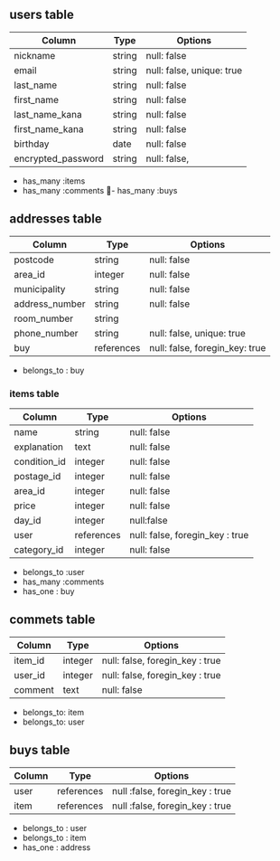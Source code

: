 

## users table
| Column               | Type     | Options                    |
| ----------------     | ----     | -------                    |
|  nickname            |  string  |  null: false               |
|  email               |  string  |  null: false, unique: true |              
|  last_name           |  string  |  null: false               |
|  first_name          |  string  |  null: false               |
|  last_name_kana      |  string  |  null: false               |
|  first_name_kana     |  string  |  null: false               |
|  birthday            |  date    |  null: false               |
|  encrypted_password  |  string  |  null: false,              |


- has_many :items
- has_many :comments
- has_many :buys



## addresses table

| Column          | Type       | Options                        |     
| ------          | ----       | -------                        |    
| postcode        | string     | null: false                    |   
| area_id         | integer    | null: false                    | 
| municipality    | string     | null: false                    |
| address_number  | string     | null: false                    | 
| room_number     | string     |                                |  
| phone_number    | string     | null: false, unique: true      | 
| buy             | references | null: false, foregin_key: true |

- belongs_to : buy





 
### items table
| Column          | Type      | Options                         |
| ------          | ----      | -------                         |
| name            | string    | null: false                     |
| explanation     | text      | null: false                     |
| condition_id    | integer   | null: false                     |
| postage_id      | integer   | null: false                     |
| area_id         | integer   | null: false                     |
| price           | integer   | null: false                     |
| day_id          | integer   | null:false                      |
| user            | references| null: false, foregin_key : true |
| category_id     | integer   | null: false                     |

- belongs_to :user
- has_many :comments
- has_one : buy




## commets table
| Column  | Type    | Options                         |
| ------  | ----    | -------                         |
| item_id | integer | null: false, foregin_key : true |
| user_id | integer | null: false, foregin_key : true |
| comment | text    | null: false                      |

- belongs_to: item
- belongs_to: user


## buys table
| Column  | Type       | Options                         |
| ------  | ----       | -------                         |
| user    | references | null :false, foregin_key : true |
| item    | references | null :false, foregin_key : true |                   
 
- belongs_to : user
- belongs_to : item
- has_one : address
